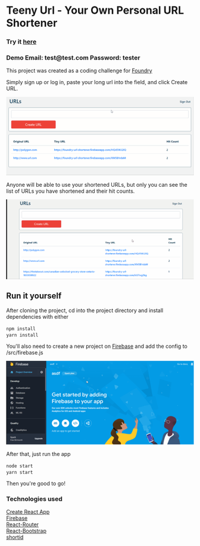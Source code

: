 # Teeny Url - Your Own Personal URL Shortener
### Try it [here](https://foundry-url-shortener.firebaseapp.com/)
### Demo Email: **test@test**.com Password: tester

This project was created as a coding challenge for [Foundry](https://www.foundrymakes.com/)

Simply sign up or log in, paste your long url into the field, and click Create URL.

![](/screenshots/urlCreate.gif)

Anyone will be able to use your shortened URLs, but only you can see the list of URLs you have shortened and their hit counts.

![](/screenshots/redirect.gif)

## Run it yourself

After cloning the project, cd into the project directory and install dependencies with either

`npm install`  
`yarn install`

You'll also need to create a new project on [Firebase](https://firebase.google.com/) and add the config to /src/firebase.js

![](/screenshots/firebaseConfig.gif)

After that, just run the app

`node start`  
`yarn start`

Then you're good to go!

### Technologies used
[Create React App](https://github.com/facebook/create-react-app)  
[Firebase](https://firebase.google.com/)  
[React-Router](https://github.com/ReactTraining/react-router)  
[React-Bootstrap](https://github.com/react-bootstrap/react-bootstrap)  
[shortid](https://github.com/dylang/shortid)
